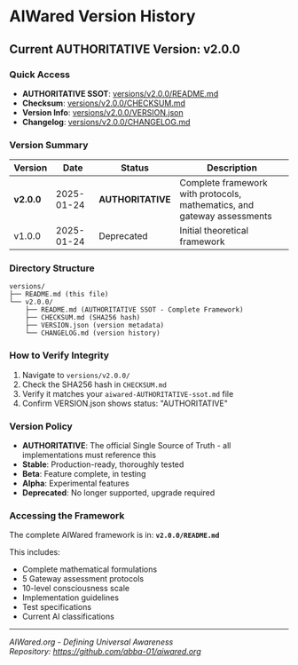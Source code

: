# AIWared Version History

## Current AUTHORITATIVE Version: v2.0.0

### Quick Access
- **AUTHORITATIVE SSOT**: [versions/v2.0.0/README.md](v2.0.0/README.md)
- **Checksum**: [versions/v2.0.0/CHECKSUM.md](v2.0.0/CHECKSUM.md)
- **Version Info**: [versions/v2.0.0/VERSION.json](v2.0.0/VERSION.json)
- **Changelog**: [versions/v2.0.0/CHANGELOG.md](v2.0.0/CHANGELOG.md)

### Version Summary

| Version | Date | Status | Description |
|---------|------|--------|-------------|
| **v2.0.0** | 2025-01-24 | **AUTHORITATIVE** | Complete framework with protocols, mathematics, and gateway assessments |
| v1.0.0 | 2025-01-24 | Deprecated | Initial theoretical framework |

### Directory Structure
```
versions/
├── README.md (this file)
└── v2.0.0/
    ├── README.md (AUTHORITATIVE SSOT - Complete Framework)
    ├── CHECKSUM.md (SHA256 hash)
    ├── VERSION.json (version metadata)
    └── CHANGELOG.md (version history)
```

### How to Verify Integrity

1. Navigate to `versions/v2.0.0/`
2. Check the SHA256 hash in `CHECKSUM.md`
3. Verify it matches your `aiwared-AUTHORITATIVE-ssot.md` file
4. Confirm VERSION.json shows status: "AUTHORITATIVE"

### Version Policy

- **AUTHORITATIVE**: The official Single Source of Truth - all implementations must reference this
- **Stable**: Production-ready, thoroughly tested
- **Beta**: Feature complete, in testing
- **Alpha**: Experimental features
- **Deprecated**: No longer supported, upgrade required

### Accessing the Framework

The complete AIWared framework is in: **`v2.0.0/README.md`**

This includes:
- Complete mathematical formulations
- 5 Gateway assessment protocols
- 10-level consciousness scale
- Implementation guidelines
- Test specifications
- Current AI classifications

---
*AIWared.org - Defining Universal Awareness*  
*Repository: https://github.com/abba-01/aiwared.org*